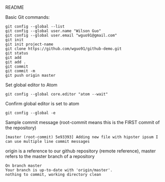 README

Basic Git commands:
```
git config --global --list
git config --global user.name "Wilson Guo"
git config --global user.email "wguo91@gmail.com"
git init
git init project-name
git clone https://github.com/wguo91/github-demo.git
git status
git add
git add .
git commit
git commit -m
git push origin master
```

Set global editor to Atom

```
git config --global core.editor "atom --wait"
```

Confirm global editor is set to atom

```
git config --global -e
```

Sample commit message (root-commit means this is the FIRST commit of the repository)
```
[master (root-commit) 5e93393] Adding new file with hipster ipsum I can use multiple line commit messages
```

origin is a reference to our github repository (remote reference), master refers to the master branch of a repository
```
On branch master
Your branch is up-to-date with 'origin/master'.
nothing to commit, working directory clean
```
